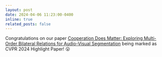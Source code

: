 ```yaml
---
layout: post
date: 2024-04-06 11:23:00-0400
inline: true
related_posts: false
---
```

Congratulations on our paper [Cooperation Does Matter: Exploring Multi-Order Bilateral Relations for Audio-Visual Segmentation](https://yannqi.github.io/AVS-COMBO/) being marked as CVPR 2024 Highlight Paper! 😮
